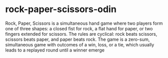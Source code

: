 # rock-paper-scissors-odin

Rock, Paper, Scissors is a simultaneous hand game where two players form one of three shapes: a closed fist for rock, a flat hand for paper, or two fingers extended for scissors. The rules are cyclical: rock beats scissors, scissors beats paper, and paper beats rock. The game is a zero-sum, simultaneous game with outcomes of a win, loss, or a tie, which usually leads to a replayed round until a winner emerge
